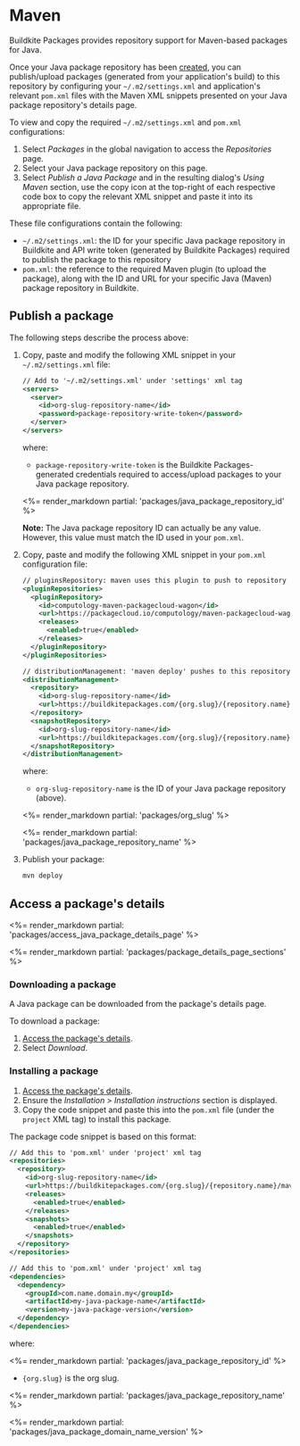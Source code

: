 # Maven

Buildkite Packages provides repository support for Maven-based packages for Java.

Once your Java package repository has been [created](/docs/packages/manage-repositories#create-a-repository), you can publish/upload packages (generated from your application's build) to this repository by configuring your `~/.m2/settings.xml` and application's relevant `pom.xml` files with the Maven XML snippets presented on your Java package repository's details page.

To view and copy the required  `~/.m2/settings.xml` and `pom.xml` configurations:

1. Select _Packages_ in the global navigation to access the _Repositories_ page.
1. Select your Java package repository on this page.
1. Select _Publish a Java Package_ and in the resulting dialog's _Using Maven_ section, use the copy icon at the top-right of each respective code box to copy the relevant XML snippet and paste it into its appropriate file.

These file configurations contain the following:

- `~/.m2/settings.xml`: the ID for your specific Java package repository in Buildkite and API write token (generated by Buildkite Packages) required to publish the package to this repository
- `pom.xml`: the reference to the required Maven plugin (to upload the package), along with the ID and URL for your specific Java (Maven) package repository in Buildkite.

## Publish a package

The following steps describe the process above:

1. Copy, paste and modify the following XML snippet in your `~/.m2/settings.xml` file:

    ```xml
    // Add to '~/.m2/settings.xml' under 'settings' xml tag
    <servers>
      <server>
        <id>org-slug-repository-name</id>
        <password>package-repository-write-token</password>
      </server>
    </servers>
    ```

    where:
    * `package-repository-write-token` is the Buildkite Packages-generated credentials required to access/upload packages to your Java package repository.

    <%= render_markdown partial: 'packages/java_package_repository_id' %>

    **Note:** The Java package repository ID can actually be any value. However, this value must match the ID used in your `pom.xml`.

1. Copy, paste and modify the following XML snippet in your `pom.xml` configuration file:

    ```xml
    // pluginsRepository: maven uses this plugin to push to repository
    <pluginRepositories>
      <pluginRepository>
        <id>computology-maven-packagecloud-wagon</id>
        <url>https://packagecloud.io/computology/maven-packagecloud-wagon/maven2</url>           
        <releases>
          <enabled>true</enabled>
        </releases>
      </pluginRepository>
    </pluginRepositories>

    // distributionManagement: 'maven deploy' pushes to this repository
    <distributionManagement>
      <repository>
        <id>org-slug-repository-name</id>
        <url>https://buildkitepackages.com/{org.slug}/{repository.name}</url>
      </repository>
      <snapshotRepository>
        <id>org-slug-repository-name</id>
        <url>https://buildkitepackages.com/{org.slug}/{repository.name}</url>
      </snapshotRepository>
    </distributionManagement>
    ```

    where:
    * `org-slug-repository-name` is the ID of your Java package repository (above).

    <%= render_markdown partial: 'packages/org_slug' %>

    <%= render_markdown partial: 'packages/java_package_repository_name' %>

1. Publish your package:

    ```bash
    mvn deploy
    ```

## Access a package's details

<%= render_markdown partial: 'packages/access_java_package_details_page' %>

<%= render_markdown partial: 'packages/package_details_page_sections' %>

### Downloading a package

A Java package can be downloaded from the package's details page.

To download a package:

1. [Access the package's details](#access-a-packages-details).
1. Select _Download_.

### Installing a package

1. [Access the package's details](#access-a-packages-details).
1. Ensure the _Installation_ > _Installation instructions_ section is displayed.
1. Copy the code snippet and paste this into the `pom.xml` file (under the `project` XML tag) to install this package.

The package code snippet is based on this format:

```xml
// Add this to 'pom.xml' under 'project' xml tag
<repositories>
  <repository>
    <id>org-slug-repository-name</id>
    <url>https://buildkitepackages.com/{org.slug}/{repository.name}/maven2/</url>
    <releases>
      <enabled>true</enabled>
    </releases>
    <snapshots>
      <enabled>true</enabled>
    </snapshots>
  </repository>
</repositories>

// Add this to 'pom.xml' under 'project' xml tag
<dependencies>
  <dependency>
    <groupId>com.name.domain.my</groupId>
    <artifactId>my-java-package-name</artifactId>
    <version>my-java-package-version</version>
  </dependency>
</dependencies>
```

where:

<%= render_markdown partial: 'packages/java_package_repository_id' %>

- `{org.slug}` is the org slug.

<%= render_markdown partial: 'packages/java_package_repository_name' %>

<%= render_markdown partial: 'packages/java_package_domain_name_version' %>
